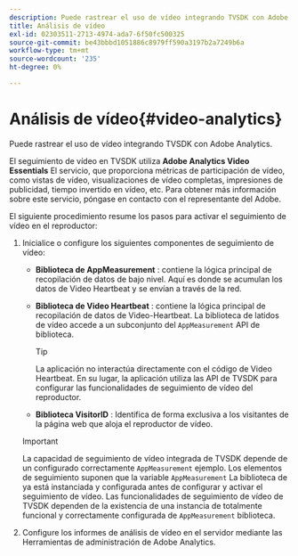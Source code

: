 ```yaml
---
description: Puede rastrear el uso de vídeo integrando TVSDK con Adobe Analytics.
title: Análisis de vídeo
exl-id: 02303511-2713-4974-ada7-6f50fc500325
source-git-commit: be43bbbd1051886c8979ff590a3197b2a7249b6a
workflow-type: tm+mt
source-wordcount: '235'
ht-degree: 0%

---
```


# Análisis de vídeo{#video-analytics}

Puede rastrear el uso de vídeo integrando TVSDK con Adobe Analytics.

El seguimiento de vídeo en TVSDK utiliza **Adobe Analytics Video Essentials** El servicio, que proporciona métricas de participación de vídeo, como vistas de vídeo, visualizaciones de vídeo completas, impresiones de publicidad, tiempo invertido en vídeo, etc. Para obtener más información sobre este servicio, póngase en contacto con el representante del Adobe.

El siguiente procedimiento resume los pasos para activar el seguimiento de vídeo en el reproductor:

1. Inicialice o configure los siguientes componentes de seguimiento de vídeo:

   * **Biblioteca de AppMeasurement** : contiene la lógica principal de recopilación de datos de bajo nivel. Aquí es donde se acumulan los datos de Video Heartbeat y se envían a través de la red.
   * **Biblioteca de Video Heartbeat** : contiene la lógica principal de recopilación de datos de Video-Heartbeat. La biblioteca de latidos de vídeo accede a un subconjunto del `AppMeasurement` API de biblioteca.

      >[!TIP]
      >
      >La aplicación no interactúa directamente con el código de Video Heartbeat. En su lugar, la aplicación utiliza las API de TVSDK para configurar las funcionalidades de seguimiento de vídeo del reproductor.

   * **Biblioteca VisitorID** : Identifica de forma exclusiva a los visitantes de la página web que aloja el reproductor de vídeo.
   >[!IMPORTANT]
   >
   >La capacidad de seguimiento de vídeo integrada de TVSDK depende de un configurado correctamente `AppMeasurement` ejemplo. Los elementos de seguimiento suponen que la variable `AppMeasurement` La biblioteca de ya está instanciada y configurada antes de configurar y activar el seguimiento de vídeo. Las funcionalidades de seguimiento de vídeo de TVSDK dependen de la existencia de una instancia de totalmente funcional y correctamente configurada de `AppMeasurement` biblioteca.

1. Configure los informes de análisis de vídeo en el servidor mediante las Herramientas de administración de Adobe Analytics.
